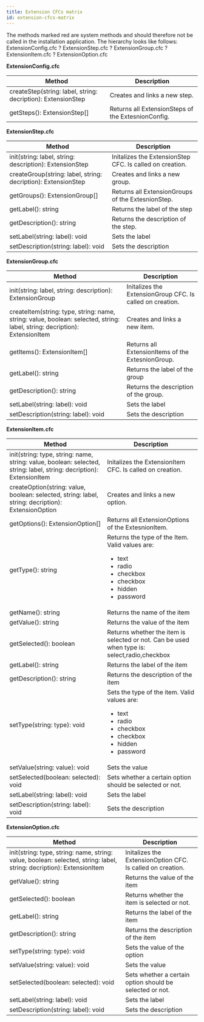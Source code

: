 ```yaml
---
title: Extension CFCs matrix
id: extension-cfcs-matrix
---
```


The methods marked red are system methods and should therefore not be called in the installation application. The hierarchy looks like follows: ExtensionConfig.cfc ? ExtensionStep.cfc ? ExtensionGroup.cfc ? ExtensionItem.cfc ? ExtensionOption.cfc

**ExtensionConfig.cfc**

Method | Description
------------ | -------------
createStep(string: label, string: decription): ExtensionStep | Creates and links a new step.
getSteps(): ExtensionStep[] | Returns all ExtensionSteps of the ExtesnionConfig.

**ExtensionStep.cfc**

Method | Description
------------ | -------------
init(string: label, string: description): ExtensionStep | Initalizes the ExtensionStep CFC. Is called on creation.
createGroup(string: label, string: decription): ExtensionStep | Creates and links a new group.
getGroups(): ExtensionGroup[] | Returns all ExtensionGroups of the ExtesnionStep.
getLabel(): string | Returns the label of the step
getDescription(): string | Returns the description of the step.
setLabel(string: label): void | Sets the label
setDescription(string: label): void | Sets the description

**ExtensionGroup.cfc**

Method | Description
------------ | -------------
init(string: label, string: description): ExtensionGroup | Initalizes the ExtensionGroup CFC. Is called on creation.
createItem(string: type, string: name, string: value, boolean: selected, string: label, string: decription): ExtensionItem | Creates and links a new item.
getItems(): ExtensionItem[] | Returns all ExtensionItems of the ExtesnionGroup.
getLabel(): string | Returns the label of the group
getDescription(): string | Returns the description of the group.
setLabel(string: label): void | Sets the label
setDescription(string: label): void | Sets the description

**ExtensionItem.cfc**

Method | Description
------------ | -------------
init(string: type, string: name, string: value, boolean: selected, string: label, string: decription): ExtensionItem | Initalizes the ExtensionItem CFC. Is called on creation.
createOption(string: value, boolean: selected, string: label, string: decription): ExtensionOption | Creates and links a new option.
getOptions(): ExtensionOption[] | Returns all ExtensionOptions of the ExtesnionItem.
getType(): string | Returns the type of the Item. Valid values are: <ul><li>text</li><li>radio</li><li>checkbox</li><li>checkbox</li><li>hidden</li><li>password</li></ul>
getName(): string | Returns the name of the item
getValue(): string | Returns the value of the item
getSelected(): boolean | Returns whether the item is selected or not. Can be used when type is: select,radio,checkbox
getLabel(): string | Returns the label of the item
getDescription(): string | Returns the description of the item
setType(string: type): void | Sets the type of the item. Valid values are:<ul><li>text</li><li>radio</li><li>checkbox</li><li>checkbox</li><li>hidden</li><li>password</li></ul>
setValue(string: value): void | Sets the value
setSelected(boolean: selected): void | 	Sets whether a certain option should be selected or not.
setLabel(string: label): void | Sets the label
setDescription(string: label): void | Sets the description

**ExtensionOption.cfc**

Method | Description
------------ | -------------
init(string: type, string: name, string: value, boolean: selected, string: label, string: decription): ExtensionItem | Initalizes the ExtensionOption CFC. Is called on creation.
getValue(): string | Returns the value of the item
getSelected(): boolean | Returns whether the item is selected or not.
getLabel(): string | Returns the label of the item
getDescription(): string | Returns the description of the item
setType(string: type): void | Sets the value of the option
setValue(string: value): void | Sets the value
setSelected(boolean: selected): void | 	Sets whether a certain option should be selected or not.
setLabel(string: label): void | Sets the label
setDescription(string: label): void | Sets the description
